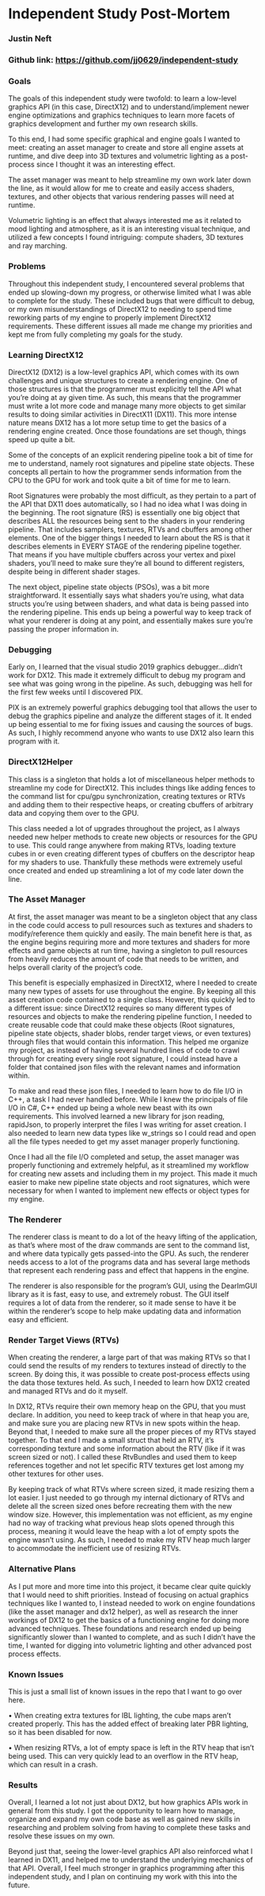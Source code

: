 # Independent Study Post-Mortem
### Justin Neft
### Github link: https://github.com/jj0629/independent-study

### Goals
The goals of this independent study were twofold: to learn a low-level graphics API (in this case, DirectX12) and to understand/implement newer engine optimizations and graphics techniques to learn more facets of graphics development and further my own research skills.

To this end, I had some specific graphical and engine goals I wanted to meet: creating an asset manager to create and store all engine assets at runtime, and dive deep into 3D textures and volumetric lighting as a post-process since I thought it was an interesting effect.

The asset manager was meant to help streamline my own work later down the line, as it would allow for me to create and easily access shaders, textures, and other objects that various rendering passes will need at runtime.

Volumetric lighting is an effect that always interested me as it related to mood lighting and atmosphere, as it is an interesting visual technique, and utilized a few concepts I found intriguing: compute shaders, 3D textures and ray marching.
  
### Problems
Throughout this independent study, I encountered several problems that ended up slowing-down my progress, or otherwise limited what I was able to complete for the study. These included bugs that were difficult to debug, or my own misunderstandings of DirectX12 to needing to spend time reworking parts of my engine to properly implement DirectX12 requirements. These different issues all made me change my priorities and kept me from fully completing my goals for the study.

### Learning DirectX12
DirectX12 (DX12) is a low-level graphics API, which comes with its own challenges and unique structures to create a rendering engine. One of those structures is that the programmer must explicitly tell the API what you’re doing at ay given time. As such, this means that the programmer must write a lot more code and manage many more objects to get similar results to doing similar activities in DirectX11 (DX11). This more intense nature means DX12 has a lot more setup time to get the basics of a rendering engine created. Once those foundations are set though, things speed up quite a bit.

Some of the concepts of an explicit rendering pipeline took a bit of time for me to understand, namely root signatures and pipeline state objects. These concepts all pertain to how the programmer sends information from the CPU to the GPU for work and took quite a bit of time for me to learn.

Root Signatures were probably the most difficult, as they pertain to a part of the API that DX11 does automatically, so I had no idea what I was doing in the beginning. The root signature (RS) is essentially one big object that describes ALL the resources being sent to the shaders in your rendering pipeline. That includes samplers, textures, RTVs and cbuffers among other elements. One of the bigger things I needed to learn about the RS is that it describes elements in EVERY STAGE of the rendering pipeline together. That means if you have multiple cbuffers across your vertex and pixel shaders, you’ll need to make sure they’re all bound to different registers, despite being in different shader stages.

The next object, pipeline state objects (PSOs), was a bit more straightforward. It essentially says what shaders you’re using, what data structs you’re using between shaders, and what data is being passed into the rendering pipeline. This ends up being a powerful way to keep track of what your renderer is doing at any point, and essentially makes sure you’re passing the proper information in.

### Debugging
Early on, I learned that the visual studio 2019 graphics debugger…didn’t work for DX12. This made it extremely difficult to debug my program and see what was going wrong in the pipeline. As such, debugging was hell for the first few weeks until I discovered PIX.

PIX is an extremely powerful graphics debugging tool that allows the user to debug the graphics pipeline and analyze the different stages of it. It ended up being essential to me for fixing issues and causing the sources of bugs. As such, I highly recommend anyone who wants to use DX12 also learn this program with it.

### DirectX12Helper
This class is a singleton that holds a lot of miscellaneous helper methods to streamline my code for DirectX12. This includes things like adding fences to the command list for cpu/gpu synchronization, creating textures or RTVs and adding them to their respective heaps, or creating cbuffers of arbitrary data and copying them over to the GPU.
  
This class needed a lot of upgrades throughout the project, as I always needed new helper methods to create new objects or resources for the GPU to use. This could range anywhere from making RTVs, loading texture cubes in or even creating different types of cbuffers on the descriptor heap for my shaders to use. Thankfully these methods were extremely useful once created and ended up streamlining a lot of my code later down the line.

### The Asset Manager
At first, the asset manager was meant to be a singleton object that any class in the code could access to pull resources such as textures and shaders to modify/reference them quickly and easily. The main benefit here is that, as the engine begins requiring more and more textures and shaders for more effects and game objects at run time, having a singleton to pull resources from heavily reduces the amount of code that needs to be written, and helps overall clarity of the project’s code. 

This benefit is especially emphasized in DirectX12, where I needed to create many new types of assets for use throughout the engine. By keeping all this asset creation code contained to a single class. However, this quickly led to a different issue: since DirectX12 requires so many different types of resources and objects to make the rendering pipeline function, I needed to create reusable code that could make these objects (Root signatures, pipeline state objects, shader blobs, render target views, or even textures) through files that would contain this information. This helped me organize my project, as instead of having several hundred lines of code to crawl through for creating every single root signature, I could instead have a folder that contained json files with the relevant names and information within.

To make and read these json files, I needed to learn how to do file I/O in C++, a task I had never handled before. While I knew the principals of file I/O in C#, C++ ended up being a whole new beast with its own requirements. This involved learned a new library for json reading, rapidJson, to properly interpret the files I was writing for asset creation. I also needed to learn new data types like w_strings so I could read and open all the file types needed to get my asset manager properly functioning.

Once I had all the file I/O completed and setup, the asset manager was properly functioning and extremely helpful, as it streamlined my workflow for creating new assets and including them in my project. This made it much easier to make new pipeline state objects and root signatures, which were necessary for when I wanted to implement new effects or object types for my engine.

### The Renderer
The renderer class is meant to do a lot of the heavy lifting of the application, as that’s where most of the draw commands are sent to the command list, and where data typically gets passed-into the GPU. As such, the renderer needs access to a lot of the programs data and has several large methods that represent each rendering pass and effect that happens in the engine.
  
The renderer is also responsible for the program’s GUI, using the DearImGUI library as it is fast, easy to use, and extremely robust. The GUI itself requires a lot of data from the renderer, so it made sense to have it be within the renderer’s scope to help make updating data and information easy and efficient.

### Render Target Views (RTVs)
When creating the renderer, a large part of that was making RTVs so that I could send the results of my renders to textures instead of directly to the screen. By doing this, it was possible to create post-process effects using the data those textures held. As such, I needed to learn how DX12 created and managed RTVs and do it myself.

In DX12, RTVs require their own memory heap on the GPU, that you must declare. In addition, you need to keep track of where in that heap you are, and make sure you are placing new RTVs in new spots within the heap. Beyond that, I needed to make sure all the proper pieces of my RTVs stayed together. To that end I made a small struct that held an RTV, it’s corresponding texture and some information about the RTV (like if it was screen sized or not). I called these RtvBundles and used them to keep references together and not let specific RTV textures get lost among my other textures for other uses.

By keeping track of what RTVs where screen sized, it made resizing them a lot easier. I just needed to go through my internal dictionary of RTVs and delete all the screen sized ones before recreating them with the new window size. However, this implementation was not efficient, as my engine had no way of tracking what previous heap slots opened through this process, meaning it would leave the heap with a lot of empty spots the engine wasn’t using. As such, I needed to make my RTV heap much larger to accommodate the inefficient use of resizing RTVs.

### Alternative Plans
As I put more and more time into this project, it became clear quite quickly that I would need to shift priorities. Instead of focusing on actual graphics techniques like I wanted to, I instead needed to work on engine foundations (like the asset manager and dx12 helper), as well as research the inner workings of DX12 to get the basics of a functioning engine for doing more advanced techniques. These foundations and research ended up being significantly slower than I wanted to complete, and as such I didn’t have the time, I wanted for digging into volumetric lighting and other advanced post process effects.

### Known Issues
This is just a small list of known issues in the repo that I want to go over here.

•	When creating extra textures for IBL lighting, the cube maps aren’t created properly. This has the added effect of breaking later PBR lighting, so it has been disabled for now.

•	When resizing RTVs, a lot of empty space is left in the RTV heap that isn’t being used. This can very quickly lead to an overflow in the RTV heap, which can result in a crash.

### Results
Overall, I learned a lot not just about DX12, but how graphics APIs work in general from this study. I got the opportunity to learn how to manage, organize and expand my own code base as well as gained new skills in researching and problem solving from having to complete these tasks and resolve these issues on my own.

Beyond just that, seeing the lower-level graphics API also reinforced what I learned in DX11, and helped me to understand the underlying mechanics of that API. Overall, I feel much stronger in graphics programming after this independent study, and I plan on continuing my work with this into the future.


